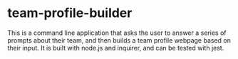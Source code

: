 # team-profile-builder
This is a command line application that asks the user to answer a series of prompts about their team, and then builds a team profile webpage based on their input.  It is built with node.js and inquirer, and can be tested with jest. 

